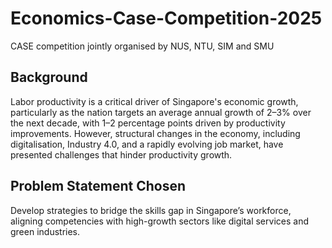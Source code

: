 # Economics-Case-Competition-2025
CASE competition jointly organised by NUS, NTU, SIM and SMU

## Background
Labor productivity is a critical driver of Singapore's economic growth, particularly as the nation targets an average annual growth of 2–3% over the next decade, with 1–2 percentage points driven by productivity improvements. However, structural changes in the economy, including digitalisation, Industry 4.0, and a rapidly evolving job market, have presented challenges that hinder productivity growth.

## Problem Statement Chosen
Develop strategies to bridge the skills gap in Singapore’s workforce, aligning competencies with high-growth sectors like digital services and green industries.

